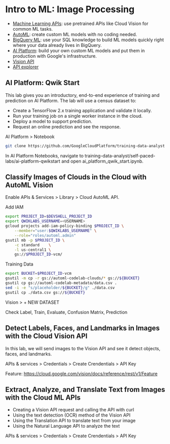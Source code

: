 # Intro to ML: Image Processing

- [Machine Learning APIs](https://cloud.google.com/products/ai/): use pretrained APIs like Cloud Vision for common ML tasks.
- [AutoML](https://cloud.google.com/automl/): create custom ML models with no coding needed.
- [BigQuery ML](https://cloud.google.com/bigquery/#bigqueryml): use your SQL knowledge to build ML models quickly right where your data already lives in BigQuery.
- [AI Platform](https://cloud.google.com/ml-engine/): build your own custom ML models and put them in production with Google's infrastructure.
- [Vision API](https://cloud.google.com/vision)
- [API explorer](https://cloud.google.com/vision/docs/reference/rest/v1/images/annotate?apix=true)

## AI Platform: Qwik Start

This lab gives you an introductory, end-to-end experience of training and prediction on AI Platform. The lab will use a census dataset to:

- Create a TensorFlow 2.x training application and validate it locally.
- Run your training job on a single worker instance in the cloud.
- Deploy a model to support prediction.
- Request an online prediction and see the response.

AI Platform > Notebook

```bash
git clone https://github.com/GoogleCloudPlatform/training-data-analyst
```

In AI Platform Notebooks, navigate to training-data-analyst/self-paced-labs/ai-platform-qwikstart and open ai_platform_qwik_start.ipynb.

## Classify Images of Clouds in the Cloud with AutoML Vision

Enable APIs & Services > Library > Cloud AutoML API.

Add IAM

```bash
export PROJECT_ID=$DEVSHELL_PROJECT_ID
export QWIKLABS_USERNAME=<USERNAME>
gcloud projects add-iam-policy-binding $PROJECT_ID \
    --member="user:$QWIKLABS_USERNAME" \
    --role="roles/automl.admin"
gsutil mb -p $PROJECT_ID \
    -c standard    \
    -l us-central1 \
    gs://$PROJECT_ID-vcm/
```

Training Data

```bash
export BUCKET=$PROJECT_ID-vcm
gsutil -m cp -r gs://automl-codelab-clouds/* gs://${BUCKET}
gsutil cp gs://automl-codelab-metadata/data.csv .
sed -i -e "s/placeholder/${BUCKET}/g" ./data.csv
gsutil cp ./data.csv gs://${BUCKET}
```

Vision > + NEW DATASET

Check Label, Train, Evaluate, Confusion Matrix, Prediction

## Detect Labels, Faces, and Landmarks in Images with the Cloud Vision API

In this lab, we will send images to the Vision API and see it detect objects, faces, and landmarks.

APIs & services > Credentials > Create Crendentials > API Key

Feature: https://cloud.google.com/vision/docs/reference/rest/v1/Feature

## Extract, Analyze, and Translate Text from Images with the Cloud ML APIs

- Creating a Vision API request and calling the API with curl
- Using the text detection (OCR) method of the Vision API
- Using the Translation API to translate text from your image
- Using the Natural Language API to analyze the text

APIs & services > Credentials > Create Crendentials > API Key
